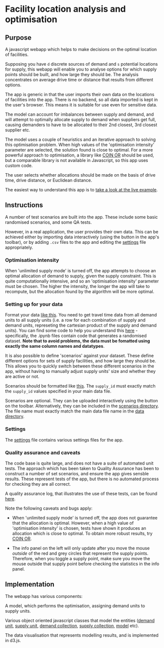 # Facility location analysis and optimisation

## Purpose

A javascript webapp which helps to make decisions on the optimal location of facilities.

Supposing you have `d` discrete sources of demand and `s` potential locations for supply, this webapp will enable you to analyse options for which supply points should be built, and how large they should be.  The analysis concentrates on average drive time or distance that results from different options.

The app is generic in that the user imports their own data on the locations of facilities into the app.  There is no backend, so all data imported is kept in the user's browser.  This means it is suitable for use even for sensitive data.

The model can account for imbalances between supply and demand, and will attempt to optimally allocate supply to demand when suppliers get full, causing demanders to have to be allocated to their 2nd closest, 3rd closest supplier etc.

The model uses a couple of heuristics and an iterative approach to solving this optimisation problem.  When high values of the 'optimisation intensity' parameter are selected, the solution found is close to optimal.  For a more powerful approach to optimisation, a library like [COIN OR](https://en.wikipedia.org/wiki/COIN-OR) should be used, but a comparable library is not available in Javascript, so this app uses custom code.

The user selects whether allocations should be made on the basis of drive time, drive distance, or Euclidean distance.

The easiest way to understand this app is to [take a look at the live example](https://robinl.github.io/discrete_facility_optimisation/web/).

## Instructions
A number of test scenarios are built into the app. These include some basic randomised scenarios, and some QA tests. 
 
However, in a real application, the user provides their own data. This can be achieved either by importing data interactively (using the button in the app's toolbar), or by adding `.csv` files to the app and editing the [settings](https://github.com/RobinL/discrete_facility_optimisation/blob/master/web/js/custom/settings.js) file appropriately.

### Optimisation intensity
When 'unlimited supply mode' is turned off, the app attempts to choose an optimal allocation of demand to supply, given the supply constraint.  This is quite computationally intensive, and so an 'optimisation intensity' parameter must be chosen.  The higher the intensity, the longer the app will take to recompute, but the allocation found by the algorithm will be more optimal.

### Setting up for your data

Format your data [like this](https://github.com/RobinL/discrete_facility_optimisation/blob/master/web/data/datasets/data.csv).  You need to get travel time data from all demand units to all supply units (i.e. a row for each combination of supply and demand units, represeting the cartesian product of the supply and demand units).  You can find some code to help you understand this [here](https://github.com/RobinL/discrete_facility_optimisation/tree/master/jupyter) - specifically, the .ipynb files contain code that generates a randomised dataset.  **Note that to avoid problems, the data must be fomatted using exactly the same column names and datatypes**.

It is also possible to define 'scenarios' against your dataset.  These define different options for sets of supply facilities, and how large they should be. This allows you to quickly switch between these different scenarios in the app, without having to manually adjust supply units' size and whether they are active or not. 

Scenarios should be formatted like [this](https://github.com/RobinL/discrete_facility_optimisation/blob/master/web/data/scenarios/data.csv).  The `supply_id` must exactly match the `supply_id` values specified in your main data file.

Scenarios are optional.  They can be uploaded interactively using the button on the toolbar.  Alternatively, they can be included in the [scenarios directory](https://github.com/RobinL/discrete_facility_optimisation/tree/master/web/data/scenarios).  The file name must exactly match the main data file name in the [data directory](https://github.com/RobinL/discrete_facility_optimisation/tree/master/web/data/datasets).

### Settings
The [settings](https://github.com/RobinL/discrete_facility_optimisation/blob/master/web/js/custom/settings.js) file contains various settings files for the app.

### Quality assurance and caveats
The code base is quite large, and does not have a suite of automated unit tests.  The approach which has been taken to Quality Assurance has been to construct a number of set scenarios, and ensure the app gives sensble results.  These represent tests of the app, but there is no automated process for checking they are all correct.

A quality assurance log, that illustrates the use of these tests, can be found [here](https://github.com/RobinL/discrete_facility_optimisation/blob/master/jupyter/create_qa_datasets/QA%20Log.ipynb).

Note the following caveats and bugs apply:

* When 'unlimited supply mode' is turned off, the app does not guarantee that the allocation is optimal. However, when a high value of 'optimisation intensity' is chosen, tests have shown it produces an allocation which is close to optimal.  To obtain more robust results, try [COIN OR](https://en.wikipedia.org/wiki/COIN-OR).

* The info panel on the left will only update after you move the mouse _outside_ of the red and grey circles that represent the supply points.  Therefore, when you toggle a supply point, make sure you move the mouse outside that supply point before checking the statistics in the info panel.

 


## Implementation

The webapp has various components:

A model, which performs the optimisation, assigning demand units to supply units.

Various object oriented javascript classes that model the entities ([demand unit](https://github.com/RobinL/discrete_facility_optimisation/blob/master/web/js/custom/demand.js), [supply unit](https://github.com/RobinL/discrete_facility_optimisation/blob/master/web/js/custom/supply.js), [demand collection](https://github.com/RobinL/discrete_facility_optimisation/blob/master/web/js/custom/demand_collection.js), [supply collection](https://github.com/RobinL/discrete_facility_optimisation/blob/master/web/js/custom/supply_collection.js), [model](https://github.com/RobinL/discrete_facility_optimisation/blob/master/web/js/custom/supply_demand_model.js) etc).

The data visualisation that represents modelling results, and is implemented in d3.js.


